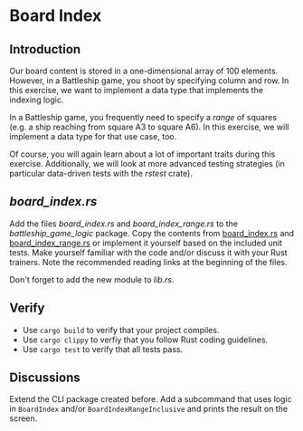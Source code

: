 # Board Index

## Introduction

Our board content is stored in a one-dimensional array of 100 elements. However, in a Battleship game, you shoot by specifying column and row. In this exercise, we want to implement a data type that implements the indexing logic.

In a Battleship game, you frequently need to specify a *range* of squares (e.g. a ship reaching from square A3 to square A6). In this exercise, we will implement a data type for that use case, too.

Of course, you will again learn about a lot of important traits during this exercise. Additionally, we will look at more advanced testing strategies (in particular data-driven tests with the *rstest* crate).

## *board_index.rs*

Add the files *board_index.rs* and *board_index_range.rs* to the *battleship_game_logic* package. Copy the contents from [board_index.rs](../999-final/battleship_game_logic/src/board_index.rs) and [board_index_range.rs](../999-final/battleship_game_logic/src/board_index_range.rs) or implement it yourself based on the included unit tests. Make yourself familiar with the code and/or discuss it with your Rust trainers. Note the recommended reading links at the beginning of the files.

Don't forget to add the new module to *lib.rs*.

## Verify

* Use `cargo build` to verify that your project compiles.
* Use `cargo clippy` to verfiy that you follow Rust coding guidelines.
* Use `cargo test` to verify that all tests pass.

## Discussions

Extend the CLI package created before. Add a subcommand that uses logic in `BoardIndex` and/or `BoardIndexRangeInclusive` and prints the result on the screen.

